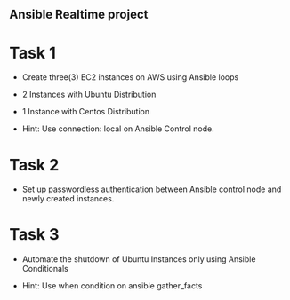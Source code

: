 ## Ansible Realtime project

# Task 1

- Create three(3) EC2 instances on AWS using Ansible loops

- 2 Instances with Ubuntu Distribution
- 1 Instance with Centos Distribution

- Hint: Use connection: local on Ansible Control node.

# Task 2

- Set up passwordless authentication between Ansible control node and newly created instances.

# Task 3

- Automate the shutdown of Ubuntu Instances only using Ansible Conditionals

- Hint: Use when condition on ansible gather_facts
